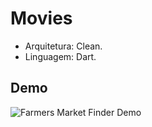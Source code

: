 # Movies

- Arquitetura: Clean.
- Linguagem: Dart.

## Demo

![Farmers Market Finder Demo](demo/movie-clean.gif)


